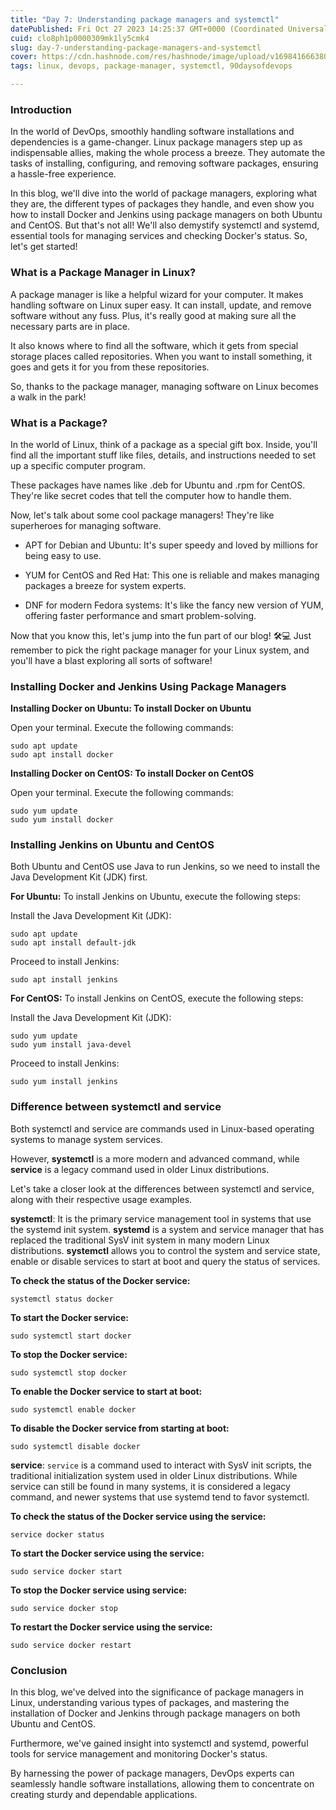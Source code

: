 ```yaml
---
title: "Day 7: Understanding package managers and systemctl"
datePublished: Fri Oct 27 2023 14:25:37 GMT+0000 (Coordinated Universal Time)
cuid: clo8ph1p0000309mk1ly5cmk4
slug: day-7-understanding-package-managers-and-systemctl
cover: https://cdn.hashnode.com/res/hashnode/image/upload/v1698416663809/1742fe32-769e-4830-898b-6d267cab0a85.png
tags: linux, devops, package-manager, systemctl, 90daysofdevops

---
```


### **Introduction**

In the world of DevOps, smoothly handling software installations and dependencies is a game-changer. Linux package managers step up as indispensable allies, making the whole process a breeze. They automate the tasks of installing, configuring, and removing software packages, ensuring a hassle-free experience.

In this blog, we'll dive into the world of package managers, exploring what they are, the different types of packages they handle, and even show you how to install Docker and Jenkins using package managers on both Ubuntu and CentOS. But that's not all! We'll also demystify systemctl and systemd, essential tools for managing services and checking Docker's status. So, let's get started!

### **What is a Package Manager in Linux?**

A package manager is like a helpful wizard for your computer. It makes handling software on Linux super easy. It can install, update, and remove software without any fuss. Plus, it's really good at making sure all the necessary parts are in place.

It also knows where to find all the software, which it gets from special storage places called repositories. When you want to install something, it goes and gets it for you from these repositories.

So, thanks to the package manager, managing software on Linux becomes a walk in the park!

### **What is a Package?**

In the world of Linux, think of a package as a special gift box. Inside, you'll find all the important stuff like files, details, and instructions needed to set up a specific computer program.

These packages have names like .deb for Ubuntu and .rpm for CentOS. They're like secret codes that tell the computer how to handle them.

Now, let's talk about some cool package managers! They're like superheroes for managing software.

* APT for Debian and Ubuntu: It's super speedy and loved by millions for being easy to use.
    
* YUM for CentOS and Red Hat: This one is reliable and makes managing packages a breeze for system experts.
    
* DNF for modern Fedora systems: It's like the fancy new version of YUM, offering faster performance and smart problem-solving.
    

Now that you know this, let's jump into the fun part of our blog! 🛠️💻 Just remember to pick the right package manager for your Linux system, and you'll have a blast exploring all sorts of software!

### **Installing Docker and Jenkins Using Package Managers**

**Installing Docker on Ubuntu: To install Docker on Ubuntu**

Open your terminal. Execute the following commands:

```plaintext
sudo apt update
sudo apt install docker
```

**Installing Docker on CentOS: To install Docker on CentOS**

Open your terminal. Execute the following commands:

```plaintext
sudo yum update
sudo yum install docker
```

### **Installing Jenkins on Ubuntu and CentOS**

Both Ubuntu and CentOS use Java to run Jenkins, so we need to install the Java Development Kit (JDK) first.

**For Ubuntu:** To install Jenkins on Ubuntu, execute the following steps:

Install the Java Development Kit (JDK):

```plaintext
sudo apt update
sudo apt install default-jdk
```

Proceed to install Jenkins:

```plaintext
sudo apt install jenkins
```

**For CentOS:** To install Jenkins on CentOS, execute the following steps:

Install the Java Development Kit (JDK):

```plaintext
sudo yum update
sudo yum install java-devel
```

Proceed to install Jenkins:

```plaintext
sudo yum install jenkins
```

### **Difference between systemctl and service**

Both systemctl and service are commands used in Linux-based operating systems to manage system services.

However, **systemctl** is a more modern and advanced command, while **service** is a legacy command used in older Linux distributions.

Let's take a closer look at the differences between systemctl and service, along with their respective usage examples.

**systemctl**: It is the primary service management tool in systems that use the systemd init system. **systemd** is a system and service manager that has replaced the traditional SysV init system in many modern Linux distributions. **systemctl** allows you to control the system and service state, enable or disable services to start at boot and query the status of services.

**To check the status of the Docker service:**

```plaintext
systemctl status docker
```

**To start the Docker service:**

```plaintext
sudo systemctl start docker
```

**To stop the Docker service:**

```plaintext
sudo systemctl stop docker
```

**To enable the Docker service to start at boot:**

```plaintext
sudo systemctl enable docker
```

**To disable the Docker service from starting at boot:**

```plaintext
sudo systemctl disable docker
```

**service**: `service` is a command used to interact with SysV init scripts, the traditional initialization system used in older Linux distributions. While service can still be found in many systems, it is considered a legacy command, and newer systems that use systemd tend to favor systemctl.

**To check the status of the Docker service using the service:**

```plaintext
service docker status
```

**To start the Docker service using the service:**

```plaintext
sudo service docker start
```

**To stop the Docker service using service:**

```plaintext
sudo service docker stop
```

**To restart the Docker service using the service:**

```plaintext
sudo service docker restart
```

### **Conclusion**

In this blog, we've delved into the significance of package managers in Linux, understanding various types of packages, and mastering the installation of Docker and Jenkins through package managers on both Ubuntu and CentOS.

Furthermore, we've gained insight into systemctl and systemd, powerful tools for service management and monitoring Docker's status.

By harnessing the power of package managers, DevOps experts can seamlessly handle software installations, allowing them to concentrate on creating sturdy and dependable applications.